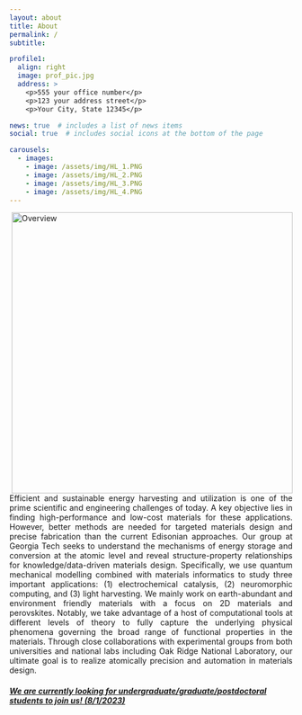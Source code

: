 ```yaml
---
layout: about
title: About
permalink: /
subtitle: 

profile1:
  align: right
  image: prof_pic.jpg
  address: >
    <p>555 your office number</p>
    <p>123 your address street</p>
    <p>Your City, State 12345</p>

news: true  # includes a list of news items
social: true  # includes social icons at the bottom of the page

carousels:
  - images: 
    - image: /assets/img/HL_1.PNG
    - image: /assets/img/HL_2.PNG
    - image: /assets/img/HL_3.PNG
    - image: /assets/img/HL_4.PNG
---
```



<div> 

<img src="{{ site.url }}{{ site.baseurl }}/assets/img/Home.PNG" title="Overview" align="right" width="500px"/> 
<p style="text-align:justify">Efficient and sustainable energy harvesting and utilization is one of the prime scientific and engineering challenges of today. A key objective lies in finding high-performance and low-cost materials for these applications. However, better methods are needed for targeted materials design and precise fabrication than the current Edisonian approaches. Our group at Georgia Tech seeks to understand the mechanisms of energy storage and conversion at the atomic level and reveal structure-property relationships for knowledge/data-driven materials design. Specifically, we use quantum mechanical modelling combined with materials informatics to study three important applications: (1) electrochemical catalysis, (2) neuromorphic computing, and (3) light harvesting. We mainly work on earth-abundant and environment friendly materials with a focus on 2D materials and perovskites. Notably, we take advantage of a host of computational tools at different levels of theory to fully capture the underlying physical phenomena governing the broad range of functional properties in the materials. Through close collaborations with experimental groups from both universities and national labs including Oak Ridge National Laboratory, our ultimate goal is to realize atomically precision and automation in materials design.</p>

</div>


<h5><a href="../openings">We are currently looking for undergraduate/graduate/postdoctoral students to join us! (8/1/2023)</a></h5>
<br>
